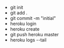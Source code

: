 * git init
* git add .
* git commit -m "initial"
* heroku login
* heroku create
* git push heroku master
* heroku logs --tail
